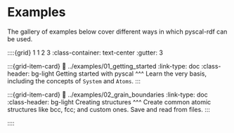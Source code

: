 # Examples

The gallery of examples below cover different ways in which pyscal-rdf can be used.

::::{grid} 1 1 2 3
:class-container: text-center
:gutter: 3

:::{grid-item-card}
:link: ../examples/01_getting_started
:link-type: doc
:class-header: bg-light
Getting started with pyscal
^^^
Learn the very basis, including the concepts of `System` and `Atoms`.
:::

:::{grid-item-card}
:link: ../examples/02_grain_boundaries
:link-type: doc
:class-header: bg-light
Creating structures
^^^
Create common atomic structures like bcc, fcc; and custom ones. Save and read from files.
:::

::::


